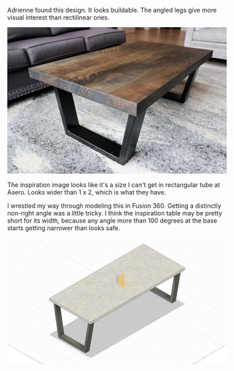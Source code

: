 Adrienne found this design. It looks buildable. The angled legs give more visual interest than rectilinear ones.

![](inspo.jpeg)

The inspiration image looks like it's a size I can't get in rectangular tube at Asero. Looks wider than 1 x 2, which is what they have.


I wrestled my way through modeling this in Fusion 360. Getting a distinctly non-right angle was a little tricky. I think the inspiration table may be pretty short for its width, because any angle more than 100 degrees at the base starts getting narrower than looks safe.

![](isometric2in.png)